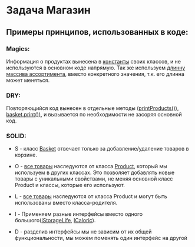 # Задача Магазин
## Примеры принципов, использованных в коде:

### Magics:
Информация о продуктах вынесена в [константы](https://github.com/Anton-twista/javacore_solid/blob/main/src/main/java/org/example/product/Sausage.java) своих классов,
и не используются в основном коде напрямую. Так же используем [длинну массива ассортимента](https://github.com/Anton-twista/javacore_solid/blob/bc1505122c355430b0064cfc8fcd6707532bb787/src/main/java/org/example/App.java#L97), вместо конкретного значения, т.к. его длинна может меняться.
### DRY:
Повторяющийся код вынесен в отдельные методы ([printProducts()](https://github.com/Anton-twista/javacore_solid/blob/a8262ee883cc28a624107056725f8a68716a24b8/src/main/java/org/example/App.java#L93)), [basket.print())](https://github.com/Anton-twista/javacore_solid/blob/a8262ee883cc28a624107056725f8a68716a24b8/src/main/java/org/example/basket/Basket.java#L39),
и вызывается по необходимости не засоряя основной код.

### SOLID:
* S - класс [Basket](https://github.com/Anton-twista/javacore_solid/blob/main/src/main/java/org/example/basket/Basket.java) отвечает только за добавление/удаление товаров в корзине.

* O - [все товары](https://github.com/Anton-twista/javacore_solid/blob/main/src/main/java/org/example/product/Water.java) наследуются от класса [Product](https://github.com/Anton-twista/javacore_solid/blob/main/src/main/java/org/example/product/Product.java), который мы используем в других классах.
  Это позволяет добавлять новые товары с уникальными свойствами,
  не меняя основной класс Product и классы, которые его используют.

* L - [все товары](https://github.com/Anton-twista/javacore_solid/tree/main/src/main/java/org/example/product) наследуются от класса Product и могут быть использованы вместо класса-родителя.

* I - Применяем разные интерфейсы вместо одного большого([IStorageLife](https://github.com/Anton-twista/javacore_solid/blob/main/src/main/java/org/example/product/IStorageLife.java), [ICaloric](https://github.com/Anton-twista/javacore_solid/blob/main/src/main/java/org/example/product/ICaloric.java)).

* D - разделив интерфейсы мы не зависим от их общей функциональности, 
 мы можем поменять один интерфейс на другой

